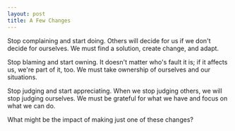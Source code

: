 ```yaml
---
layout: post
title: A Few Changes
---
```


Stop complaining and start doing. Others will decide for us if we don't decide for ourselves. We must find a solution, create change, and adapt.

Stop blaming and start owning. It doesn't matter who's fault it is; if it affects us, we're part of it, too. We must take ownership of ourselves and our situations.

Stop judging and start appreciating. When we stop judging others, we will stop judging ourselves. We must be grateful for what we have and focus on what we can do.

What might be the impact of making just one of these changes?